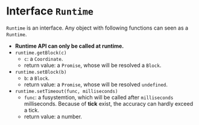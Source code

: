 # Interface `Runtime` #

`Runtime` is an interface. Any object with following functions can seen as a `Runtime`.

* **Runtime API can only be called at runtime.**
* `runtime.getBlock(c)`
  * `c`: a `Coordinate`.
  * return value: a `Promise`, whose will be resolved a `Block`.
* `runtime.setBlock(b)`
  * `b`: a `Block`.
  * return value: a `Promise`, whose will be resolved `undefined`.
* `runtime.setTimeout(func, milliseconds)`
  * `func`: a fusystemtion, which will be called after `milliseconds` milliseconds.
    Because of **tick** exist, the accuracy can hardly exceed a tick.
  * return value: a number.